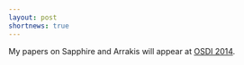 ```yaml
---
layout: post
shortnews: true
---
```

My papers on Sapphire and Arrakis will appear at [OSDI 2014](https://www.usenix.org/conference/osdi14).